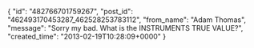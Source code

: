  {
   "id": "482766701759267",
   "post_id": "462493170453287_462528253783112",
   "from_name": "Adam Thomas",
   "message": "Sorry my bad. What is the INSTRUMENTS TRUE VALUE?",
   "created_time": "2013-02-19T10:28:09+0000"
 }
